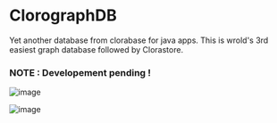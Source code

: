 # ClorographDB
Yet another database from clorabase for java apps. This is wrold's 3rd easiest graph database followed by Clorastore.

### NOTE : Developement pending !

![image](https://user-images.githubusercontent.com/65817230/172332969-6382504a-1cb7-42cb-9bb9-9c5ff447815a.png)


![image](https://user-images.githubusercontent.com/65817230/172332980-4c67a30e-3a38-414d-b63b-ff0a91651549.png)




